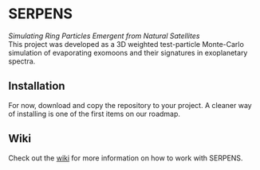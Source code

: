 # SERPENS
_Simulating Ring Particles Emergent from Natural Satellites_ <br>
This project was developed as a 3D weighted test-particle Monte-Carlo simulation of evaporating exomoons and their signatures in exoplanetary spectra. 

## Installation
For now, download and copy the repository to your project. A cleaner way of installing is one of the first items on our roadmap. 

## Wiki
Check out the [wiki](https://github.com/momzw/SERPENS/wiki) for more information on how to work with SERPENS. 
